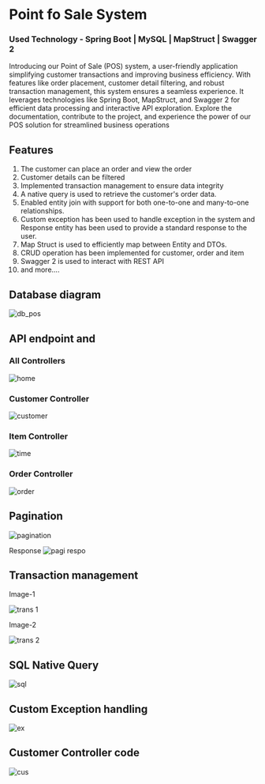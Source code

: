 # Point fo Sale System 
### Used Technology - Spring Boot | MySQL | MapStruct | Swagger 2

Introducing our Point of Sale (POS) system, a user-friendly application simplifying customer transactions and improving business efficiency. With features like order placement, customer detail filtering, and robust transaction management, this system ensures a seamless experience. It leverages technologies like Spring Boot, MapStruct, and Swagger 2 for efficient data processing and interactive API exploration. Explore the documentation, contribute to the project, and experience the power of our POS solution for streamlined business operations

## Features
1. The customer can place an order and view the order
2. Customer details can be filtered
3. Implemented  transaction management to ensure data integrity
4. A native query is used to retrieve the customer's order data.
5. Enabled entity join with support for both one-to-one and many-to-one relationships.
6. Custom exception has been used to handle exception in the system and Response entity has been used to provide a standard response to the user.
7. Map Struct is used to efficiently map between Entity and DTOs.
8. CRUD operation has been implemented for customer, order and item
9. Swagger 2 is used to interact with REST API
10. and more....

## Database diagram
![db_pos](https://github.com/LakshanChinthaka/point-of-sale-system/assets/115285758/786f8293-a8e9-4cf5-9285-c6f6eaf0a057)

## API endpoint and
### All Controllers
![home](https://github.com/LakshanChinthaka/point-of-sale-system/assets/115285758/d0387497-08f1-4091-9714-513f03a9fa1b)

### Customer Controller
![customer](https://github.com/LakshanChinthaka/point-of-sale-system/assets/115285758/a9903b87-91d5-471b-8164-de29a0e2faaf)

### Item Controller
![time](https://github.com/LakshanChinthaka/point-of-sale-system/assets/115285758/733e251c-8f38-4042-b636-f3a3ab18618f)

### Order Controller
![order](https://github.com/LakshanChinthaka/point-of-sale-system/assets/115285758/d9e6b324-61b1-4192-96bc-6dfb85d6ee01)

## Pagination 
![pagination](https://github.com/LakshanChinthaka/point-of-sale-system/assets/115285758/2c945119-f5a0-4006-bcad-51b7013b1142)

Response
![pagi respo](https://github.com/LakshanChinthaka/point-of-sale-system/assets/115285758/b746492c-dc0b-4fd4-a4af-b359e507b7cf)

##  Transaction management
Image-1

![trans 1](https://github.com/LakshanChinthaka/point-of-sale-system/assets/115285758/ec67fe9d-296c-4c6b-8aa4-e4a1b070b254)

Image-2

![trans 2](https://github.com/LakshanChinthaka/point-of-sale-system/assets/115285758/63e68dee-7311-40ad-99bb-f82753dcc994)

## SQL Native Query
![sql](https://github.com/LakshanChinthaka/point-of-sale-system/assets/115285758/08b323d3-ca87-47f7-af95-499ce8f0855a)

## Custom Exception handling 
![ex](https://github.com/LakshanChinthaka/point-of-sale-system/assets/115285758/042ee44c-8732-4599-ab1b-24650a0c0fa7)

## Customer Controller code 
![cus](https://github.com/LakshanChinthaka/point-of-sale-system/assets/115285758/34d880b9-c2d4-47e6-911c-d528cb9eaeb9)

